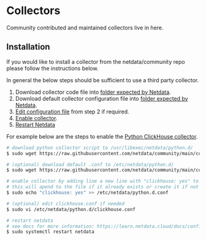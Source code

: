 # Collectors

Community contributed and maintained collectors live in here.

## Installation

If you would like to install a collector from the netdata/community repo please follow the instructions below. 

In general the below steps should be sufficient to use a third party collector.

1. Download collector code file into [folder expected by Netdata](https://learn.netdata.cloud/docs/agent/collectors/plugins.d#environment-variables).
2. Download default collector configuration file into [folder expected by Netdata](https://learn.netdata.cloud/docs/agent/collectors/plugins.d#environment-variables).
3. [Edit configuration file](https://github.com/netdata/netdata/blob/master/docs/collect/enable-configure.md#configure-a-collector) from step 2 if required.
4. [Enable collector](https://github.com/netdata/netdata/blob/master/docs/collect/enable-configure.md#enable-a-collector-or-its-orchestrator).
5. [Restart Netdata](https://github.com/netdata/netdata/blob/master/docs/configure/start-stop-restart.md) 

For example below are the steps to enable the [Python ClickHouse collector](/collectors/python.d.plugin/clickhouse/).

```bash
# download python collector script to /usr/libexec/netdata/python.d/
$ sudo wget https://raw.githubusercontent.com/netdata/community/main/collectors/python.d.plugin/clickhouse/clickhouse.chart.py -O /usr/libexec/netdata/python.d/clickhouse.chart.py

# (optional) download default .conf to /etc/netdata/python.d/
$ sudo wget https://raw.githubusercontent.com/netdata/community/main/collectors/python.d.plugin/clickhouse/clickhouse.conf -O /etc/netdata/python.d/clickhouse.conf

# enable collector by adding line a new line with "clickhouse: yes" to /etc/netdata/python.d.conf file
# this will apend to the file if it already exists or create it if not
$ sudo echo "clickhouse: yes" >> /etc/netdata/python.d.conf

# (optional) edit clickhouse.conf if needed
$ sudo vi /etc/netdata/python.d/clickhouse.conf

# restart netdata 
# see docs for more information: https://learn.netdata.cloud/docs/configure/start-stop-restart
$ sudo systemctl restart netdata
```
